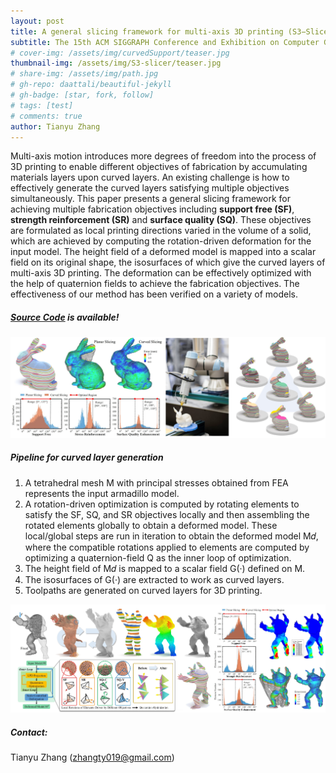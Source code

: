 ```yaml
---
layout: post
title: A general slicing framework for multi-axis 3D printing (S3−Slicer)
subtitle: The 15th ACM SIGGRAPH Conference and Exhibition on Computer Graphics and Interactive Techniques in Asia (SIGA), Daegu, South Korea
# cover-img: /assets/img/curvedSupport/teaser.jpg
thumbnail-img: /assets/img/S3-slicer/teaser.jpg
# share-img: /assets/img/path.jpg
# gh-repo: daattali/beautiful-jekyll
# gh-badge: [star, fork, follow]
# tags: [test]
# comments: true
author: Tianyu Zhang
---
```


Multi-axis motion introduces more degrees of freedom into the process of 3D printing to enable different objectives of fabrication by accumulating materials layers upon curved layers. An existing challenge is how to effectively generate the curved layers satisfying multiple objectives simultaneously. This paper presents a general slicing framework for achieving multiple fabrication objectives including **support free (SF)**, **strength reinforcement (SR)** and **surface quality (SQ)**. These objectives are formulated as local printing directions varied in the volume of a solid, which are achieved by computing the rotation-driven deformation for the input model. The height field of a deformed model is mapped into a scalar field on its original shape, the isosurfaces of which give the curved layers of multi-axis 3D printing. The deformation can be effectively optimized with the help of quaternion fields to achieve the fabrication objectives. The effectiveness of our method has been verified on a variety of models.

##### [Source Code](https://github.com/zhangty019/S3_DeformFDM) is available!

![printing_result](/assets/img/S3-slicer/s3_result.jpg)

##### Pipeline for curved layer generation
1. A tetrahedral mesh M with principal stresses obtained from FEA represents the input armadillo model. 
2. A rotation-driven optimization is computed by rotating elements to satisfy the SF, SQ, and SR objectives locally and then assembling the rotated elements globally to obtain a deformed model. These local/global
steps are run in iteration to obtain the deformed model M𝑑, where the compatible rotations applied to elements are computed by optimizing a quaternion-field Q as the inner loop of optimization.
3. The height field of M𝑑 is mapped to a scalar field G(·) defined on M. 
4. The isosurfaces of G(·) are extracted to work as curved layers. 
5. Toolpaths are generated on curved layers for 3D printing.

![pipeline](/assets/img/S3-slicer/s3_pipeline.jpg)

##### Contact:
Tianyu Zhang (zhangty019@gmail.com)  
